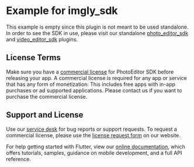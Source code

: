 # Example for imgly_sdk

This example is empty since this plugin is not meant to be used standalone.
In order to see the SDK in use, please visit our standalone [photo_editor_sdk](https://github.com/imgly/pesdk-flutter) and [video_editor_sdk](https://github.com/imgly/vesdk-flutter) plugins.

## License Terms

Make sure you have a [commercial license](https://account.photoeditorsdk.com/pricing?utm_campaign=Projects&utm_source=Github&utm_medium=PESDK&utm_content=Flutter) for PhotoEditor SDK before releasing your app.
A commercial license is required for any app or service that has any form of monetization: This includes free apps with in-app purchases or ad supported applications. Please contact us if you want to purchase the commercial license.

## Support and License

Use our [service desk](https://support.img.ly) for bug reports or support requests. To request a commercial license, please use the [license request form](https://img.ly/pricing?utm_campaign=Projects&utm_source=Github&utm_medium=PESDK&utm_content=Flutter) on our website.

For help getting started with Flutter, view our
[online documentation](https://flutter.dev/docs), which offers tutorials,
samples, guidance on mobile development, and a full API reference.
